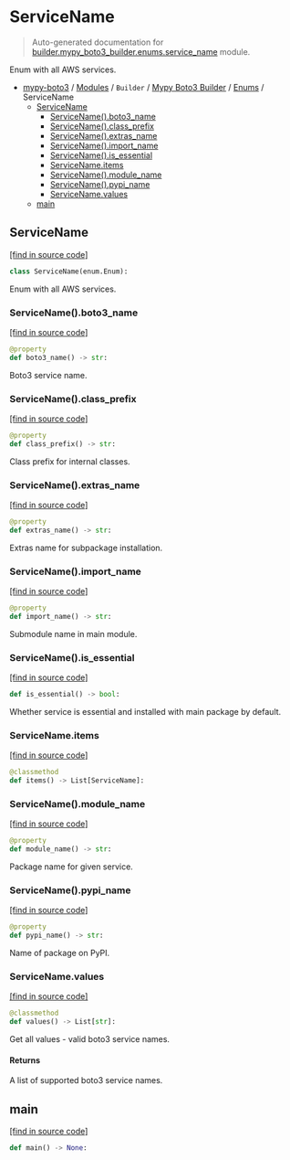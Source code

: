 # ServiceName

> Auto-generated documentation for [builder.mypy_boto3_builder.enums.service_name](https://github.com/vemel/mypy_boto3/blob/master/builder/mypy_boto3_builder/enums/service_name.py) module.

Enum with all AWS services.

- [mypy-boto3](../../../README.md#mypy_boto3) / [Modules](../../../MODULES.md#mypy-boto3-modules) / `Builder` / [Mypy Boto3 Builder](../index.md#mypy-boto3-builder) / [Enums](index.md#enums) / ServiceName
    - [ServiceName](#servicename)
        - [ServiceName().boto3_name](#servicenameboto3_name)
        - [ServiceName().class_prefix](#servicenameclass_prefix)
        - [ServiceName().extras_name](#servicenameextras_name)
        - [ServiceName().import_name](#servicenameimport_name)
        - [ServiceName().is_essential](#servicenameis_essential)
        - [ServiceName.items](#servicenameitems)
        - [ServiceName().module_name](#servicenamemodule_name)
        - [ServiceName().pypi_name](#servicenamepypi_name)
        - [ServiceName.values](#servicenamevalues)
    - [main](#main)

## ServiceName

[[find in source code]](https://github.com/vemel/mypy_boto3/blob/master/builder/mypy_boto3_builder/enums/service_name.py#L12)

```python
class ServiceName(enum.Enum):
```

Enum with all AWS services.

### ServiceName().boto3_name

[[find in source code]](https://github.com/vemel/mypy_boto3/blob/master/builder/mypy_boto3_builder/enums/service_name.py#L267)

```python
@property
def boto3_name() -> str:
```

Boto3 service name.

### ServiceName().class_prefix

[[find in source code]](https://github.com/vemel/mypy_boto3/blob/master/builder/mypy_boto3_builder/enums/service_name.py#L274)

```python
@property
def class_prefix() -> str:
```

Class prefix for internal classes.

### ServiceName().extras_name

[[find in source code]](https://github.com/vemel/mypy_boto3/blob/master/builder/mypy_boto3_builder/enums/service_name.py#L232)

```python
@property
def extras_name() -> str:
```

Extras name for subpackage installation.

### ServiceName().import_name

[[find in source code]](https://github.com/vemel/mypy_boto3/blob/master/builder/mypy_boto3_builder/enums/service_name.py#L239)

```python
@property
def import_name() -> str:
```

Submodule name in main module.

### ServiceName().is_essential

[[find in source code]](https://github.com/vemel/mypy_boto3/blob/master/builder/mypy_boto3_builder/enums/service_name.py#L253)

```python
def is_essential() -> bool:
```

Whether service is essential and installed with main package by default.

### ServiceName.items

[[find in source code]](https://github.com/vemel/mypy_boto3/blob/master/builder/mypy_boto3_builder/enums/service_name.py#L211)

```python
@classmethod
def items() -> List[ServiceName]:
```

### ServiceName().module_name

[[find in source code]](https://github.com/vemel/mypy_boto3/blob/master/builder/mypy_boto3_builder/enums/service_name.py#L225)

```python
@property
def module_name() -> str:
```

Package name for given service.

### ServiceName().pypi_name

[[find in source code]](https://github.com/vemel/mypy_boto3/blob/master/builder/mypy_boto3_builder/enums/service_name.py#L246)

```python
@property
def pypi_name() -> str:
```

Name of package on PyPI.

### ServiceName.values

[[find in source code]](https://github.com/vemel/mypy_boto3/blob/master/builder/mypy_boto3_builder/enums/service_name.py#L215)

```python
@classmethod
def values() -> List[str]:
```

Get all values - valid boto3 service names.

#### Returns

A list of supported boto3 service names.

## main

[[find in source code]](https://github.com/vemel/mypy_boto3/blob/master/builder/mypy_boto3_builder/enums/service_name.py#L287)

```python
def main() -> None:
```
